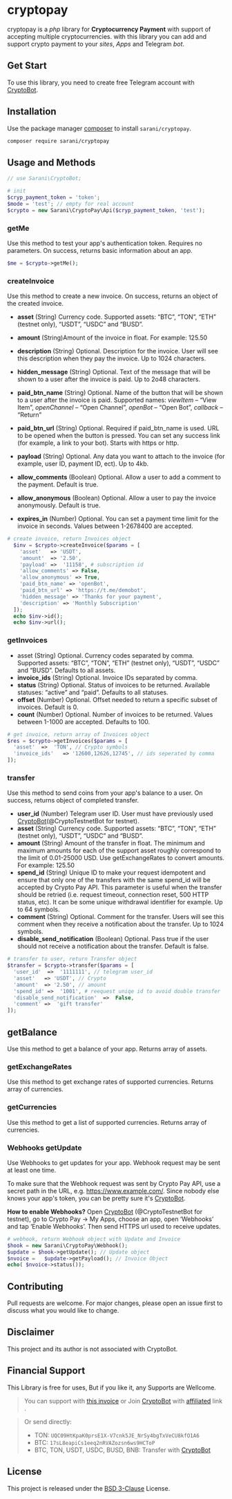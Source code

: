 # cryptopay

cryptopay is a *php* library for **Cryptocurrency Payment** with support of accepting multiple cryptocurrencies.
with this library you can add and support crypto payment to your *sites*, *Apps* and Telegram *bot*.

## Get Start
To use this library, you need to create free Telegram account with [CryptoBot](http://t.me/CryptoBot?start=r-84540).

## Installation

Use the package manager [composer](http://getcomposer.org) to install `sarani/cryptopay`.

```bash
composer require sarani/cryptopay
```

## Usage and Methods

```php
// use Sarani\CryptoBot;

# init
$cryp_payment_token = 'token';
$mode = 'test'; // empty for real account 
$crypto = new Sarani\CryptoPay\Api($cryp_payment_token, 'test');
```

### getMe 
Use this method to test your app's authentication token. Requires no parameters. On success, returns basic information about an app.

```php
$me = $crypto->getMe();
```
### createInvoice
Use this method to create a new invoice. On success, returns an object of the created invoice.

* **asset** (String) Currency code. Supported assets: “BTC”, “TON”, “ETH” (testnet only), “USDT”, “USDC” and “BUSD”.

* **amount** (String)Amount of the invoice in float. For example: 125.50

* **description** (String) Optional. Description for the invoice. User will see this description when they pay the invoice. Up to 1024 characters.

* **hidden_message** (String) Optional. Text of the message that will be shown to a user after the invoice is paid. Up to 2o48 characters.

* **paid_btn_name** (String) Optional. Name of the button that will be shown to a user after the invoice is paid. Supported names: *viewItem* – “View Item”, *openChannel* – “Open Channel”, *openBot* – “Open Bot”, *callback* – “Return”

* **paid_btn_url** (String) Optional. Required if paid_btn_name is used. URL to be opened when the button is pressed. You can set any success link (for example, a link to your bot). Starts with https or http.

* **payload** (String) Optional. Any data you want to attach to the invoice (for example, user ID, payment ID, ect). Up to 4kb.

* **allow_comments** (Boolean) Optional. Allow a user to add a comment to the payment. Default is true.

* **allow_anonymous** (Boolean) Optional. Allow a user to pay the invoice anonymously. Default is true.

* **expires_in** (Number) Optional. You can set a payment time limit for the invoice in seconds. Values between 1-2678400 are accepted.

```php
# create invoice, return Invoices object 
  $inv = $crypto->createInvoice($params = [
    'asset'   => 'USDT',
    'amount'  => '2.50',
    'payload' =>  '11158', # subscription id
    'allow_comments' => False,
    'allow_anonymous' => True,
    'paid_btn_name' => 'openBot',
    'paid_btn_url' => 'https://t.me/demobot',
    'hidden_message' => 'Thanks for your payment',
    'description' => 'Monthly Subscription'
  ]);
  echo $inv->id();
  echo $inv->url();
```
### getInvoices

* asset (String) Optional. Currency codes separated by comma. Supported assets: “BTC”, “TON”, “ETH” (testnet only), “USDT”, “USDC” and “BUSD”. Defaults to all assets.
* **invoice_ids** (String) Optional. Invoice IDs separated by comma.
* **status** (String) Optional. Status of invoices to be returned. Available statuses: “active” and “paid”. Defaults to all statuses.
* **offset** (Number) Optional. Offset needed to return a specific subset of invoices. Default is 0.
* **count** (Number) Optional. Number of invoices to be returned. Values between 1-1000 are accepted. Defaults to 100.
```php
# get invoice, return array of Invoices object 
$res = $crypto->getInvoices($params = [
  'asset'  =>  'TON', // Crypto symbols
  'invoice_ids'   => '12600,12626,12745', // ids seperated by comma
]);
```

### transfer
Use this method to send coins from your app's balance to a user. On success, returns object of completed transfer.

* **user_id** (Number) Telegram user ID. User must have previously used [CryptoBot](http://t.me/CryptoBot?start=r-84540)(@CryptoTestnetBot for testnet). 
* **asset** (String) Currency code. Supported assets: “BTC”, “TON”, “ETH” (testnet only), “USDT”, “USDC” and “BUSD”.
* **amount** (String) Amount of the transfer in float. The minimum and maximum amounts for each of the support asset roughly correspond to the limit of 0.01-25000 USD. Use getExchangeRates to convert amounts. For example: 125.50
* **spend_id** (String) Unique ID to make your request idempotent and ensure that only one of the transfers with the same spend_id will be accepted by  Crypto Pay API. This parameter is useful when the transfer should be retried (i.e. request timeout, connection reset, 500 HTTP status, etc). It can be some unique withdrawal identifier for example. Up to 64 symbols.
* **comment** (String) Optional. Comment for the transfer. Users will see this comment when they receive a notification about the transfer. Up to 1024 symbols.
* **disable_send_notification** (Boolean) Optional. Pass true if the user should not receive a notification about the transfer. Default is false. 
```php
# transfer to user, return Transfer object 
$transfer = $crypto->transfer($params = [
  'user_id'  =>  '1111111', // telegram user_id
  'asset'   => 'USDT', // Crypto
  'amount'  => '2.50', // amount
  'spend_id' =>  '1001', # reequest uniqe id to avoid double transfer
  'disable_send_notification'  =>  False,
  'comment' =>  'gift transfer'
]);
```

## getBalance
Use this method to get a balance of your app. Returns array of assets.

### getExchangeRates
Use this method to get exchange rates of supported currencies. Returns array of currencies.

### getCurrencies
Use this method to get a list of supported currencies. Returns array of currencies.

### Webhooks getUpdate
Use Webhooks to get updates for your app. Webhook request may be sent at least one time.

To make sure that the Webhook request was sent by Crypto Pay API, use a secret path in the URL, e.g. https://www.example.com/<token>. Since nobody else knows your app's token, you can be pretty sure it's [CryptoBot](http://t.me/CryptoBot?start=r-84540).

**How to enable Webhooks?**
Open [CryptoBot](http://t.me/CryptoBot?start=r-84540) (@CryptoTestnetBot for testnet), go to Crypto Pay → My Apps, choose an app, open ‘Webhooks’ and tap ‘Enable Webhooks’. Then send HTTPS url used to receive updates.

```php
# webhook, return Webhook object with Update and Invoice 
$hook = new Sarani\CryptoPay\Webhook();
$update = $hook->getUpdate(); // Update object
$nvoice =   $update->getPayload(); // Invoice Object
echo( $nvoice->status()); 

```

## Contributing
Pull requests are welcome. For major changes, please open an issue first to discuss what you would like to change.

##  Disclaimer
This project and its author is not associated with CryptoBot. 

## Financial Support
This Library is free for uses, But if you like it, any Supports are Wellcome.
>You can support with [this invoice](http://t.me/CryptoBot?start=IVcdWKiAiL1L) or Join [CryptoBot](http://t.me/CryptoBot?start=r-84540) with [affiliated](http://t.me/CryptoBot?start=r-84540) link .

>Or send directly:
> * TON: `UQC09HtKpaK0prsE1X-V7cnk5JE_NrSy4bgTxVeCU8kfO1A6`
> * BTC: `17sL8eapiCs1eeq2nRVAZozsn6ws9HCToP`
> * BTC, TON, USDT, USDC, BUSD, BNB: Transfer with [CryptoBot](http://t.me/CryptoBot?start=IVcdWKiAiL1L)

## License
This project is released under the [BSD 3-Clause](https://github.com/ZeroNilZero/crypto-pay/blob/master/LICENSE.txt) License.
